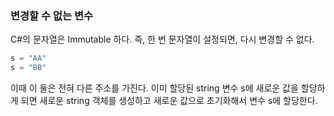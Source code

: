 ### 변경할 수 없는 변수

C#의 문자열은 Immutable 하다.
즉, 한 번 문자열이 설정되면, 다시 변경할 수 없다.

```csharp
s = "AA"
s = "BB"
```

이때 이 둘은 전혀 다른 주소를 가진다.
이미 할당된 string 변수 s에 새로운 값을 할당하게 되면 새로운 string 객체를 생성하고 새로운 값으로 초기화해서 변수 s에 할당한다.

